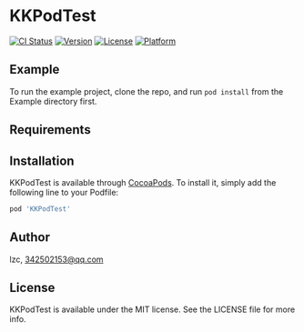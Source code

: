 # KKPodTest

[![CI Status](https://img.shields.io/travis/lzc/KKPodTest.svg?style=flat)](https://travis-ci.org/lzc/KKPodTest)
[![Version](https://img.shields.io/cocoapods/v/KKPodTest.svg?style=flat)](https://cocoapods.org/pods/KKPodTest)
[![License](https://img.shields.io/cocoapods/l/KKPodTest.svg?style=flat)](https://cocoapods.org/pods/KKPodTest)
[![Platform](https://img.shields.io/cocoapods/p/KKPodTest.svg?style=flat)](https://cocoapods.org/pods/KKPodTest)

## Example

To run the example project, clone the repo, and run `pod install` from the Example directory first.

## Requirements

## Installation

KKPodTest is available through [CocoaPods](https://cocoapods.org). To install
it, simply add the following line to your Podfile:

```ruby
pod 'KKPodTest'
```

## Author

lzc, 342502153@qq.com

## License

KKPodTest is available under the MIT license. See the LICENSE file for more info.
